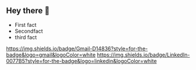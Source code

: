 ## Hey there :wave:

- First fact
- Secondfact
- third fact

https://img.shields.io/badge/Gmail-D14836?style=for-the-badge&logo=gmail&logoColor=white   https://img.shields.io/badge/LinkedIn-0077B5?style=for-the-badge&logo=linkedin&logoColor=white
